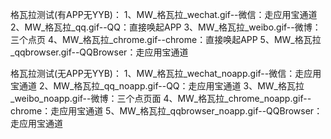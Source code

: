 格瓦拉测试(有APP无YYB)：
1、MW_格瓦拉_wechat.gif--微信：走应用宝通道
2、MW_格瓦拉_qq.gif--QQ：直接唤起APP
3、MW_格瓦拉_weibo.gif--微博：三个点页
4、MW_格瓦拉_chrome.gif--chrome：直接唤起APP
5、MW_格瓦拉_qqbrowser.gif--QQBrowser：走应用宝通道

格瓦拉测试(无APP无YYB)：
1、MW_格瓦拉_wechat_noapp.gif--微信：走应用宝通道
2、MW_格瓦拉_qq_noapp.gif--QQ：走应用宝通道
3、MW_格瓦拉_weibo_noapp.gif--微博：三个点页面
4、MW_格瓦拉_chrome_noapp.gif--chrome：走应用宝通道
5、MW_格瓦拉_qqbrowser_noapp.gif--QQBrowser：走应用宝通道

